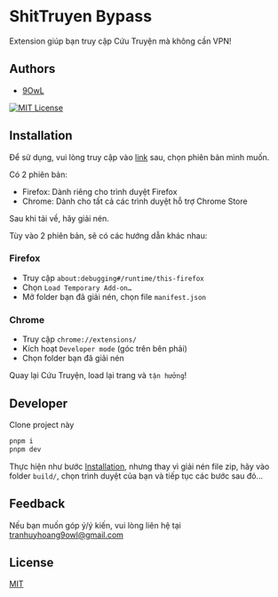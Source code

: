 
# ShitTruyen Bypass

Extension giúp bạn truy cập Cứu Truyện mà không cần VPN!

## Authors

- [9OwL](https://www.github.com/huyhoangg9owl)

[![MIT License](https://img.shields.io/badge/License-MIT-green.svg)](https://choosealicense.com/licenses/mit/)

## Installation

Để sử dụng, vui lòng truy cập vào [link](/releases) sau, chọn phiên bản mình muốn.

Có 2 phiên bản:

- Firefox: Dành riêng cho trình duyệt Firefox
- Chrome: Dành cho tất cả các trình duyệt hỗ trợ Chrome Store

Sau khi tải về, hãy giải nén.

Tùy vào 2 phiên bản, sẽ có các hướng dẫn khác nhau:

### Firefox

- Truy cập `about:debugging#/runtime/this-firefox`
- Chọn `Load Temporary Add-on…`
- Mở folder bạn đã giải nén, chọn file `manifest.json`

### Chrome

- Truy cập `chrome://extensions/`
- Kích hoạt `Developer mode` (góc trên bên phải)
- Chọn folder bạn đã giải nén

Quay lại Cứu Truyện, load lại trang và `tận hưởng`!

## Developer

Clone project này

```bash
pnpm i
pnpm dev
```

Thực hiện như bước [Installation](#installation), nhưng thay vì giải nén file zip, hãy vào folder `build/`, chọn trình duyệt của bạn và tiếp tục các bước sau đó...

## Feedback

Nếu bạn muốn góp ý/ý kiến, vui lòng liên hệ tại <tranhuyhoang9owl@gmail.com>

## License

[MIT](https://choosealicense.com/licenses/mit/)
